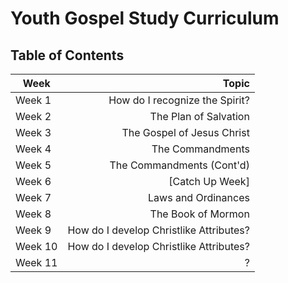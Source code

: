 # Youth Gospel Study Curriculum
## Table of Contents
 Week | Topic 
 ---- | ----:
 Week 1 | How do I recognize the Spirit?
 Week 2 | The Plan of Salvation
 Week 3 | The Gospel of Jesus Christ
 Week 4 | The Commandments
 Week 5 | The Commandments (Cont'd)
 Week 6 | [Catch Up Week]
 Week 7 | Laws and Ordinances
 Week 8 | The Book of Mormon
 Week 9 | How do I develop Christlike Attributes?
 Week 10 | How do I develop Christlike Attributes? 
 Week 11 | ? 
